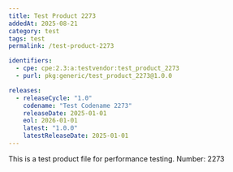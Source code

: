 ```yaml
---
title: Test Product 2273
addedAt: 2025-08-21
category: test
tags: test
permalink: /test-product-2273

identifiers:
  - cpe: cpe:2.3:a:testvendor:test_product_2273
  - purl: pkg:generic/test_product_2273@1.0.0

releases:
  - releaseCycle: "1.0"
    codename: "Test Codename 2273"
    releaseDate: 2025-01-01
    eol: 2026-01-01
    latest: "1.0.0"
    latestReleaseDate: 2025-01-01
---
```


This is a test product file for performance testing. Number: 2273
